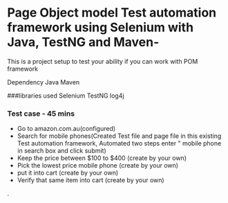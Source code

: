 # Page Object model Test automation framework using Selenium with Java, TestNG and Maven-
This is a project setup to test your ability if you can work with POM framework

Dependency
Java
Maven

###libraries used
Selenium
TestNG
log4j

### Test case - 45 mins
- Go to amazon.com.au(configured)
- Search for mobile phones(Created Test file and page file in this existing Test automation framework, Automated two steps enter " mobile phone in search box and click submit)
- Keep the price between $100 to $400 (create by your own)
- Pick the lowest price mobile phone (create by your own)
- put it into cart (create by your own)
- Verify that same item into cart (create by your own)

.
